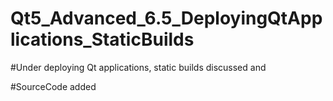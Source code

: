 # Qt5_Advanced_6.5_DeployingQtApplications_StaticBuilds

#Under deploying Qt applications, static builds discussed and

#SourceCode added
